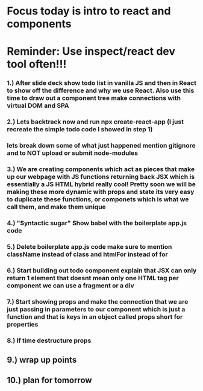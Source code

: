 
# Focus today is intro to react and components 

# Reminder: Use inspect/react dev tool often!!!

### 1.) After slide deck show todo list in vanilla JS and then in React to show off the difference and why we use React. Also use this time to draw out a component tree make connections with virtual DOM and SPA

### 2.) Lets backtrack now and run npx create-react-app <name> (I just recreate the simple todo code I showed in step 1)
### lets break down some of what just happened mention gitignore and to NOT upload or submit node-modules

### 3.) We are creating components which act as pieces that make up our webpage with JS functions returning back JSX which is essentially a JS HTML hybrid really cool! Pretty soon we will be making these more dynamic with props and state its very easy to duplicate these functions, or componets which is what we call them, and make them unique


### 4.) "Syntactic sugar" Show babel with the boilerplate app.js code

### 5.) Delete boilerplate app.js code make sure to mention className instead of class and htmlFor instead of for 

### 6.) Start building out todo component explain that JSX can only return 1 element that doesnt mean only one HTML tag per component we can use a fragment or a div 

### 7.) Start showing props and make the connection that we are just passing in parameters to our component which is just a function and that is keys in an object called props short for properties 

### 8.) If time destructure props

## 9.) wrap up points 

## 10.) plan for tomorrow 